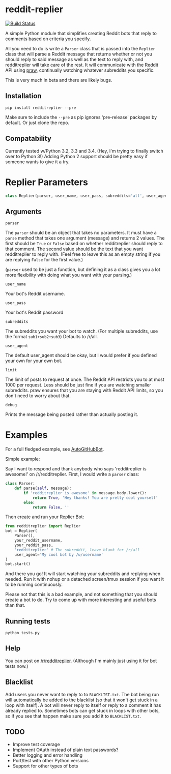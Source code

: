 reddit-replier
==============

[![Build Status](https://travis-ci.org/naiyt/reddit-replier.svg?branch=master)](https://travis-ci.org/naiyt/reddit-replier)

A simple Python module that simplifies creating Reddit bots that reply to comments based on criteria you specify.

All you need to do is write a `Parser` class that is passed into the `Replier` class that will parse a Reddit message that returns whether or not you should reply to said message as well as the text to reply with, and redditreplier will take care of the rest. It will communicate with the Reddit API using [praw](http://praw.readthedocs.org/en/v2.1.16/), continually watching whatever subreddits you specific.

This is very much in beta and there are likely bugs.

Installation
------------

    pip install redditreplier --pre

Make sure to include the `--pre` as pip ignores 'pre-release' packages by default. Or just clone the repo.

Compatability
------------

Currently tested w/Python 3.2, 3.3 and 3.4. (Hey, I'm trying to finally switch over to Python 3!) Adding Python 2 support should be pretty easy if someone wants to give it a try.


Replier Parameters
==================
```python
class Replier(parser, user_name, user_pass, subreddits='all', user_agent='redditreplier v0.01 by /u/naiyt', limit=1000, debug=False)
```

Arguments
---------

    parser

The `parser` should be an object that takes no parameters. It must have a `parse` method that takes one argument (message) and returns 2 values. The first should be `True` or `False` based on whether redditreplier should reply to that comment. The second value should be the text that you want redditreplier to reply with. (Feel free to leave this as an empty string if you are replying `False` for the first value.)

(`parser` used to be just a function, but defining it as a class gives you a lot more flexibility with doing what you want with your parsing.)

    user_name

Your bot's Reddit username.

    user_pass

Your bot's Reddit password

    subreddits

The subreddits you want your bot to watch. (For multiple subreddits, use the format `sub1+sub2+sub3`) Defaults to /r/all.

    user_agent

The default user_agent should be okay, but I would prefer if you defined your own for your own bot.

    limit

The limit of posts to request at once. The Reddit API restricts you to at most 1000 per request. Less should be just fine if you are watching smaller subreddits. praw ensures that you are staying with Reddit API limits, so you don't need to worry about that.

    debug

Prints the message being posted rather than actually posting it.

Examples
========

For a full fledged example, see [AutoGitHubBot](https://github.com/naiyt/autogithub).

Simple example:

Say I want to respond and thank anybody who says 'redditreplier is awesome!' on /r/redditreplier. First, I would write a `parser` class:

```python
class Parser:
    def parse(self, message):
        if 'redditreplier is awesome' in message.body.lower():
            return True, 'Hey thanks! You are pretty cool yourself'
        else:
            return False, ''
```

Then create and run your Replier Bot:

```python
from redditreplier import Replier
bot = Replier(
	Parser(),
	your_reddit_username,
	your_reddit_pass,
	'redditreplier' # The subreddit, leave blank for /r/all
	user_agent='My cool bot by /u/username'
)
bot.start()
```

And there you go! It will start watching your subreddits and replying when needed. Run it with nohup or a detached screen/tmux session if you want it to be running continuously.

Please not that this is a bad example, and not something that you should create a bot to do. Try to come up with more interesting and useful bots than that.

Running tests
-------------

`python tests.py`

Help
----

You can post on [/r/redditreplier](http://reddit.com/r/redditreplier). (Although I'm mainly just using it for bot tests now.)

Blacklist
---------

Add users you never want to reply to to `BLACKLIST.txt`. The bot being run will automatically be added to the blacklist (so that it won't get stuck in a loop with itself). A bot will never reply to itself or reply to a comment it has already replied to. Sometimes bots can get stuck in loops with other bots, so if you see that happen make sure you add it to `BLACKLIST.txt`.

TODO
----

* Improve test coverage
* Implement OAuth instead of plain text passwords?
* Better logging and error handling
* Port/test with other Python versions
* Support for other types of bots